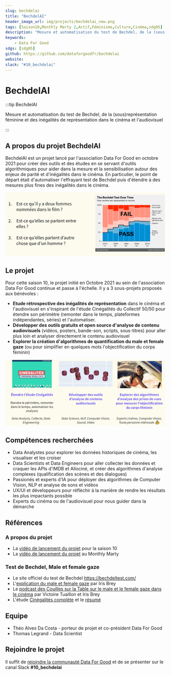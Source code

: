```yaml
---
slug: bechdelai
title: "BechdelAI"
header_image_url: img/projects/bechdelai_new.png
tags: [Saison10,Monthly Marty 2,Actif,Féminisme,Culture,Cinéma,sdg05]
description: "Mesure et automatisation du test de Bechdel, de la (sous)représentation féminine et des inégalités de représentation dans le cinéma et l'audiovisuel"
keywords:
    - Data For Good
sdgs: [sdg05]
github: https://github.com/dataforgoodfr/bechdelai
website: 
slack: "#10_bechdelai"
---
```


# BechdelAI

:::tip BechdelAI

Mesure et automatisation du test de Bechdel, de la (sous)représentation féminine et des inégalités de représentation dans le cinéma et l'audiovisuel

:::

## A propos du projet BechdelAI

BechdelAI est un projet lancé par l'association Data For Good en octobre 2021 pour créer des outils et des études en se servant d'outils algorithmiques pour aider dans la mesure et la sensibilisation autour des enjeux de parité et d'inégalités dans le cinéma. En particulier, le point de départ était d'automatiser l'effrayant test de Bechdel puis d'étendre à des mesures plus fines des inégalités dans le cinéma. 

![](./bechdel.png)

## Le projet

Pour cette saison 10, le projet initié en Octobre 2021 au sein de l'association Data For Good continue et passe à l'échelle. Il y a 3 sous-projets proposés aux bénévoles : 
- **Etude rétrospective des inégalités de représentation** dans le cinéma et l'audiovisuel en s'inspirant de l'étude Cinégalités du Collectif 50/50 pour étendre son périmètre (remonter dans le temps, plateformes indépendantes, séries) et l'automatiser. 
-  **Développer des outils gratuits et open source d'analyse de contenu audiovisuels** (vidéos, posters, bande-son, scripts, sous-titres) pour aller plus loin et analyser directement le contenu audiovisuel
- **Explorer la création d'algorithmes de quantification du male et female gaze** (ou pour simplifier en quelques mots l'objectification du corps féminin)

![](./bechdel_projets.png)


## Compétences recherchées
- Data Analystes pour explorer les données historiques de cinéma, les visualiser et les croiser
- Data Scientists et Data Engineers pour aller collecter les données et craquer les APIs d'IMDB et Allociné, et créer des algorithmes d'analyse complexes (qualification des scènes et des dialogues)
- Passionés et experts d'IA pour déployer des algorithmes de Computer Vision, NLP et analyse de sons et vidéos
- UX/UI et développeurs pour réfléchir à la manière de rendre les résultats les plus impactants possible
- Experts du cinéma ou de l'audiovisuel pour nous guider dans la démarche

## Références

### A propos du projet 

- La [vidéo de lancement du projet](https://www.youtube.com/watch?v=bnAXCjD2l80&t=1227s) pour la saison 10 
- La [vidéo de lancement du projet](https://www.youtube.com/watch?v=vu5SFiE43Kk&t=1292s) au Monthly Marty

### Test de Bechdel, Male et female gaze
- Le site officiel du test de Bechdel https://bechdeltest.com/
- L'[explication du male et female gaze](https://m.facebook.com/konbinifr/videos/iris-brey-nous-explique-le-male-et-female-gaze-dans-le-vid%C3%A9o-club/124495393087216/) par Iris Brey 
- Le [podcast des Couilles sur la Table sur le male et le female gaze dans le cinéma](https://www.youtube.com/watch?v=0oMsFlQk_m4&ab_channel=Lescouillessurlatable) par Victoire Tuaillon et Iris Brey 
- L'étude [Cinégalités complète](https://collectif5050.com/files/etudes/2022/02/Cinegalite-s-Rapport.pdf) et le [résumé](https://collectif5050.com/files/etudes/2021/12/5050-Cinegalites-presentation-Assises-0512.pdf)

## Equipe
- Théo Alves Da Costa - porteur de projet et co-président Data For Good
- Thomas Legrand - Data Scientist

## Rejoindre le projet
Il suffit de [rejoindre la communauté Data For Good](/join) et de se présenter sur le canal Slack **#10_bechdelai**